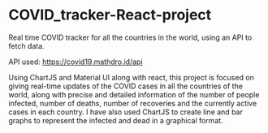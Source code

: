 # COVID_tracker-React-project
Real time COVID tracker for all the countries in the world, using an API to fetch data.

API used: https://covid19.mathdro.id/api

Using ChartJS and Material UI along with react, this project is focused on giving real-time updates of the COVID cases in all the countries of the world, along with precise and detailed information of the number of people infected, number of deaths, number of recoveries and the currently active cases in each country. I have also used ChartJS to create line and bar graphs to represent the infected and dead in a graphical format.




